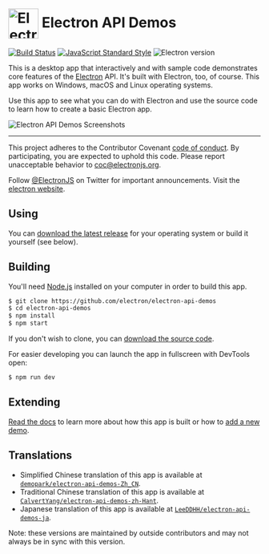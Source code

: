 # <img src="https://cloud.githubusercontent.com/assets/378023/15172388/b2b81950-1790-11e6-9a7c-ccc39912bb3a.png" width="60px" align="center" alt="Electron API Demos icon"> Electron API Demos

[![Build Status](https://travis-ci.org/electron/electron-api-demos.svg?branch=master)](https://travis-ci.org/electron/electron-api-demos)
[![JavaScript Standard Style](https://img.shields.io/badge/code%20style-standard-brightgreen.svg?style=flat)](http://standardjs.com)
![Electron version](https://img.shields.io/badge/electron-v13.6.6-blue)

This is a desktop app that interactively and with sample code demonstrates core features of the [Electron](http://electronjs.org) API. It's built with Electron, too, of course. This app works on Windows, macOS and Linux operating systems.

Use this app to see what you can do with Electron and use the source code to learn how to create a basic Electron app.

![Electron API Demos Screenshots](https://cloud.githubusercontent.com/assets/378023/15016148/ae06cc80-124a-11e6-80dd-076d83e492f6.png)

---

This project adheres to the Contributor Covenant [code of conduct](CODE_OF_CONDUCT.md).
By participating, you are expected to uphold this code. Please report unacceptable
behavior to [coc@electronjs.org](mailto:coc@electronjs.org).

Follow [@ElectronJS](https://twitter.com/electronjs) on Twitter for important
announcements. Visit the [electron website](http://electronjs.org).

## Using

You can [download the latest release](https://github.com/electron/electron-api-demos/releases) for your operating system or build it yourself (see below).

## Building

You'll need [Node.js](https://nodejs.org) installed on your computer in order to build this app.

```bash
$ git clone https://github.com/electron/electron-api-demos
$ cd electron-api-demos
$ npm install
$ npm start
```

If you don't wish to clone, you can [download the source code](https://github.com/electron/electron-api-demos/archive/master.zip).

For easier developing you can launch the app in fullscreen with DevTools open:

```bash
$ npm run dev
```

## Extending

 [Read the docs](docs.md) to learn more about how this app is built or how to [add a new demo](docs.md#add-a-section-or-demo).

## Translations

* Simplified Chinese translation of this app is available at [`demopark/electron-api-demos-Zh_CN`](https://github.com/demopark/electron-api-demos-Zh_CN).
* Traditional Chinese translation of this app is available at [`CalvertYang/electron-api-demos-zh-Hant`](https://github.com/CalvertYang/electron-api-demos-zh-Hant).
* Japanese translation of this app is available at [`LeeDDHH/electron-api-demos-ja`](https://github.com/LeeDDHH/electron-api-demos-ja).

Note: these versions are maintained by outside contributors and may not always be in sync with this version.

